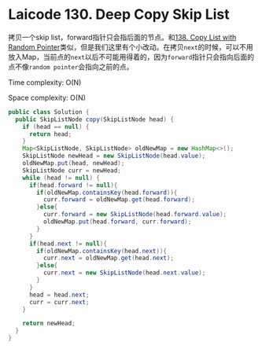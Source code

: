 # Laicode 130. Deep Copy Skip List

拷贝一个skip list，forward指针只会指后面的节点。和[138. Copy List with Random Pointer](138-Copy-List-with-Random-Pointer.md)类似，但是我们这里有个小改动。在拷贝`next`的时候，可以不用放入Map，当前点的`next`以后不可能用得着的，因为`forward`指针只会指向后面的点不像`random pointer`会指向之前的点。

Time complexity: O(N)

Space complexity: O(N)

```java
public class Solution {
  public SkipListNode copy(SkipListNode head) {
    if (head == null) {
      return head;
    }
    Map<SkipListNode, SkipListNode> oldNewMap = new HashMap<>();
    SkipListNode newHead = new SkipListNode(head.value);
    oldNewMap.put(head, newHead);
    SkipListNode curr = newHead;
    while (head != null) {
      if(head.forward != null){
        if(oldNewMap.containsKey(head.forward)){
          curr.forward = oldNewMap.get(head.forward);
        }else{
          curr.forward = new SkipListNode(head.forward.value);
          oldNewMap.put(head.forward, curr.forward);
        }
      }
      if(head.next != null){
        if(oldNewMap.containsKey(head.next)){
          curr.next = oldNewMap.get(head.next);
        }else{
          curr.next = new SkipListNode(head.next.value);
        }
      }
      head = head.next;
      curr = curr.next;
    }

    return newHead;
  }
}
```